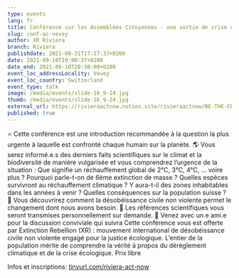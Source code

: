 ```yaml
---
type: events
lang: fr
title: Conférence sur les Assemblées Citoyennes - une sortie de crise démocratique?
slug: conf-ac-vevey
author: XR Riviera
branch: Riviera
publishdate: 2021-08-31T17:27:37+0200
date: 2021-09-10T19:00:37+0200
date_end: 2021-09-10T20:30:00+0200
event_loc_addressLocality: Vevey
event_loc_country: Switzerland
event_type: talk
image: /media/events/slide-16_9-24.jpg
thumb: /media/events/slide-16_9-24.jpg
external_url: https://rivieraactnow.notion.site/rivieraactnow/BE-THE-CHANGE-09402a28bd774b00aa6b4a426fce416e
published: true
---
```

<!--StartFragment-->

⭐ Cette conférence est une introduction recommandée à la question la plus urgente à laquelle est confronté chaque humain sur la planète. 🌎 Vous serez informé.e.s des derniers faits scientifiques sur le climat et la biodiversité de manière vulgarisée et vous comprendrez l’urgence de la situation : Que signifie un réchauffement global de 2°C, 3°C, 4°C, … voire plus ? Pourquoi parle-t-on de 6ème extinction de masse ? Quelles espèces survivront au réchauffement climatique ? Y aura-t-il des zones inhabitables dans les années à venir ? Quelles conséquences sur la population suisse ? 🌳 Vous découvrirez comment la désobéissance civile non violente permet le changement dont nous avons besoin. 📃 Les références scientifiques vous seront transmises personnellement sur demande. 🥪 Venez avec un.e ami.e pour la discussion conviviale qui suivra Cette conférence vous est offerte par Extinction Rebellion (XR) : mouvement international de désobéissance civile non violente engagé pour la justice écologique. L’entier de la population mérite de comprendre la vérité à propos du dérèglement climatique et de la crise écologique. Prix libre

Infos et inscriptions: [tinyurl.com/riviera-act-now](https://tinyurl.com/riviera-act-now?fbclid=IwAR2JcD_PLW71JtjQT7KVBNu5b2byd3u6QQUAm1eGjZlvEQm9RkSEcnh1f5k)

<!--EndFragment-->